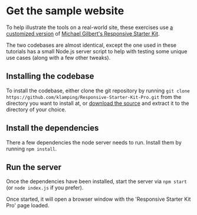 # Get the sample website

To help illustrate the tools on a real-world site, these exercises use [a customized version](https://github.com/klamping/Responsive-Starter-Kit-Pro) of [Michael Gilbert's Responsive Starter Kit](https://github.com/mpgilbertusa/Responsive-Starter-Kit-Pro). 

The two codebases are almost identical, except the one used in these tutorials has a small Node.js server script to help with testing some unique use cases (along with a few other tweaks).

## Installing the codebase

To install the codebase, either clone the git repository by running `git clone https://github.com/klamping/Responsive-Starter-Kit-Pro.git` from the directory you want to install at, or [download the source](https://github.com/klamping/Responsive-Starter-Kit-Pro/archive/master.zip) and extract it to the directory of your choice.

## Install the dependencies

There a few dependencies the node server needs to run. Install them by running `npm install`.

## Run the server

Once the dependencies have been installed, start the server via `npm start` (or `node index.js` if you prefer). 

Once started, it will open a browser window with the 'Responsive Starter Kit Pro' page loaded.
